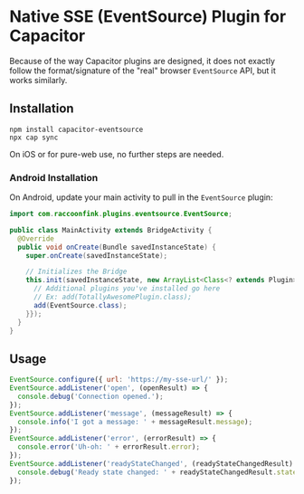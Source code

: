 # Native SSE (EventSource) Plugin for Capacitor

Because of the way Capacitor plugins are designed, it does not exactly follow the format/signature of the "real" browser `EventSource` API, but it works similarly.

## Installation

```shell
npm install capacitor-eventsource
npx cap sync
```

On iOS or for pure-web use, no further steps are needed.

### Android Installation

On Android, update your main activity to pull in the `EventSource` plugin:

```java
import com.raccoonfink.plugins.eventsource.EventSource;

public class MainActivity extends BridgeActivity {
  @Override
  public void onCreate(Bundle savedInstanceState) {
    super.onCreate(savedInstanceState);

    // Initializes the Bridge
    this.init(savedInstanceState, new ArrayList<Class<? extends Plugin>>() {{
      // Additional plugins you've installed go here
      // Ex: add(TotallyAwesomePlugin.class);
      add(EventSource.class);
    }});
  }
}
```

## Usage

```javascript
EventSource.configure({ url: 'https://my-sse-url/' });
EventSource.addListener('open', (openResult) => {
  console.debug('Connection opened.');
});
EventSource.addListener('message', (messageResult) => {
  console.info('I got a message: ' + messageResult.message);
});
EventSource.addListener('error', (errorResult) => {
  console.error('Uh-oh: ' + errorResult.error);
});
EventSource.addListener('readyStateChanged', (readyStateChangedResult) => {
  console.debug('Ready state changed: ' + readyStateChangedResult.state);
});
```
